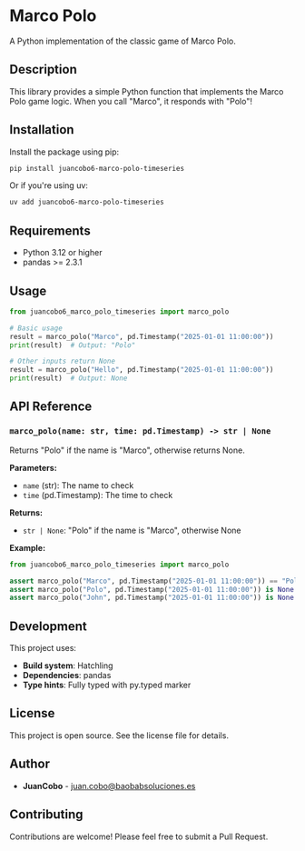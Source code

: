 # Marco Polo

A Python implementation of the classic game of Marco Polo.

## Description

This library provides a simple Python function that implements the Marco Polo game logic. When you call "Marco", it responds with "Polo"!

## Installation

Install the package using pip:

```bash
pip install juancobo6-marco-polo-timeseries
```

Or if you're using uv:

```bash
uv add juancobo6-marco-polo-timeseries
```

## Requirements

- Python 3.12 or higher
- pandas >= 2.3.1

## Usage

```python
from juancobo6_marco_polo_timeseries import marco_polo

# Basic usage
result = marco_polo("Marco", pd.Timestamp("2025-01-01 11:00:00"))
print(result)  # Output: "Polo"

# Other inputs return None
result = marco_polo("Hello", pd.Timestamp("2025-01-01 11:00:00"))
print(result)  # Output: None
```

## API Reference

### `marco_polo(name: str, time: pd.Timestamp) -> str | None`

Returns "Polo" if the name is "Marco", otherwise returns None.

**Parameters:**
- `name` (str): The name to check
- `time` (pd.Timestamp): The time to check

**Returns:**
- `str | None`: "Polo" if the name is "Marco", otherwise None

**Example:**
```python
from juancobo6_marco_polo_timeseries import marco_polo

assert marco_polo("Marco", pd.Timestamp("2025-01-01 11:00:00")) == "Polo"
assert marco_polo("Polo", pd.Timestamp("2025-01-01 11:00:00")) is None
assert marco_polo("John", pd.Timestamp("2025-01-01 11:00:00")) is None
```

## Development

This project uses:
- **Build system**: Hatchling
- **Dependencies**: pandas
- **Type hints**: Fully typed with py.typed marker

## License

This project is open source. See the license file for details.

## Author

- **JuanCobo** - juan.cobo@baobabsoluciones.es

## Contributing

Contributions are welcome! Please feel free to submit a Pull Request.
